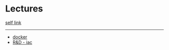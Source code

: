 # Lectures

[self link](https://github.com/LombardiDaniel/lectures)

---

- [docker](/docker/)
- [R&D - iac](/R&D%20with%20iac/)
